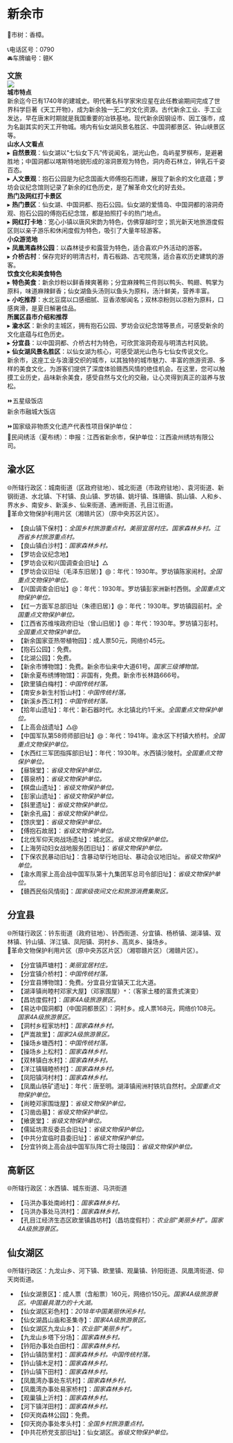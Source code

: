 # 新余市  
🌳市树：香樟。  

📞电话区号：0790  
🚘车牌编号：赣K  

<big>**文旅**</big>  
![](https://boot-img.xuexi.cn/image/1005/process/f44fc5f739f942758b2b2f1d50b8471b.jpg)  
**城市特点**  
新余迄今已有1740年的建城史。明代著名科学家宋应星在此任教谕期间完成了世界科学巨著《天工开物》，成为新余独一无二的文化资源。古代新余工业、手工业发达，早在唐末时期就是我国重要的冶铁基地。现代新余因钢设市、因工强市，成为名副其实的天工开物城。境内有仙女湖风景名胜区、中国洞都景区、钟山峡景区等。  
**山水人文看点**  
▸ **自然景观**：仙女湖以“七仙女下凡”传说闻名，湖光山色，岛屿星罗棋布，是避暑胜地；中国洞都以喀斯特地貌形成的溶洞景观为特色，洞内奇石林立，钟乳石千姿百态。  
▸ **人文景观**：抱石公园是为纪念国画大师傅抱石而建，展现了新余的文化底蕴；罗坊会议纪念馆则记录了新余的红色历史，是了解革命文化的好去处。  
**热门及网红打卡景区**  
▸ **热门景区**：仙女湖、中国洞都、抱石公园。仙女湖的爱情岛、中国洞都的溶洞奇观、抱石公园的傅抱石纪念馆，都是拍照打卡的热门地点。  
▸ **网红打卡地**：宽心小镇以唐风宋韵为特色，仿佛穿越时空；凯光新天地旅游度假区则以亲子游乐和休闲度假为特色，吸引了大量年轻游客。  
**小众游览地**  
▸ **凤凰湾森林公园**：以森林徒步和露营为特色，适合喜欢户外活动的游客。  
▸ **介桥古村**：保存完好的明清古村，青石板路、古宅院落，适合喜欢历史建筑的游客。  
**饮食文化和美食特色**  
▸ **特色美食**：新余炒粉以鲜香辣爽著称；分宜麻辣鸭三件则以鸭头、鸭翅、鸭掌为原料，味道麻辣鲜香；仙女湖鱼头汤则以鱼头为原料，汤汁鲜美，营养丰富。  
▸ **小吃推荐**：水北豆腐以口感细腻、豆香浓郁闻名；双林凉粉则以凉粉为原料，口感爽滑，是夏日解暑佳品。  
**所属区县市介绍和推荐**  
▸ **渝水区**：新余的主城区，拥有抱石公园、罗坊会议纪念馆等景点，可感受新余的文化底蕴与红色历史。  
▸ **分宜县**：以中国洞都、介桥古村为特色，可欣赏溶洞奇观与明清古村风貌。  
▸ **仙女湖风景名胜区**：以仙女湖为核心，可感受湖光山色与七仙女传说文化。  
新余市，这座工业与浪漫交织的城市，以其独特的城市魅力、丰富的旅游资源、多样的美食文化，为游客们提供了深度体验赣西风情的绝佳机会。在这里，您可以触摸工业历史，品味新余美食，感受自然与文化的交融，让心灵得到真正的滋养与放松。  

⏩五星级饭店  
新余市融城大饭店  

⏩国家级非物质文化遗产代表性项目保护单位：  
🔸民间绣活（夏布绣）：申报：江西省新余市，保护单位：江西渝州绣坊有限公司。  

## 渝水区  
🌐所辖行政区：城南街道（区政府驻地）、城北街道（市政府驻地）、袁河街道、新钢街道、水北镇、下村镇、良山镇、罗坊镇、姚圩镇、珠珊镇、鹄山镇、人和乡、界水乡、南安乡、新溪乡、仙来街道、通洲街道、孔目江街道。  
🚩革命文物保护利用片区（湘赣片区）（原中央苏区片区）。  

* 【良山镇下保村】：*全国乡村旅游重点村。美丽宜居村庄。国家森林乡村。江西省乡村旅游重点村。*  
* 【良山镇白沙村】：*国家森林乡村。*  
* 【罗坊会议纪念地】  
* 【罗坊会议和兴国调查会旧址】△  
* 【罗坊会议旧址（毛泽东旧居）】@：年代：1930年。罗坊镇陈家闹村。*全国重点文物保护单位。*  
* 【兴国调查会旧址】@：年代：1930年。罗坊镇彭家洲新村西侧。*全国重点文物保护单位。*  
* 【红一方面军总部旧址（朱德旧居）】@：年代：1930年。罗坊镇园前村。*全国重点文物保护单位。*  
* 【江西省苏维埃政府旧址（曾山旧居）】@：年代：1930年。罗坊镇习彭村。*全国重点文物保护单位。*  
* 【新余国家亚热带植物园】：成人票50元，网络价45元。  
* 【抱石公园】：免费。  
* 【北湖公园】：免费。  
* 【新余市博物馆】：免费。新余市仙来中大道61号。*国家三级博物馆。*  
* 【新余夏布绣博物馆】：非国有，免费。新余市长林路666号。  
* 【欧里镇白梅村】：*中国传统村落。*  
* 【南安乡新生村哲山村】：*中国传统村落。*  
* 【新溪乡西江村】：*中国传统村落。*  
* 【拾年山遗址】：年代：新石器时代。水北镇北约1千米。*全国重点文物保护单位。*  
* 【上高会战遗址】△@  
* 【中国军队第58师师部旧址】@：年代：1941年。渝水区下村镇大桥村。*全国重点文物保护单位。*  
* 【水西红三军团指挥部旧址】：年代：1930年。水西镇沙陂村。*全国重点文物保护单位。*  
* 【昼锦堂】：*省级文物保护单位。*  
* 【蓉泉桥】：*省级文物保护单位。*  
* 【棋盘山遗址】：*省级文物保护单位。*  
* 【彭家山遗址】：*省级文物保护单位。*  
* 【斜里遗址】：*省级文物保护单位。*  
* 【新余孔庙】：*省级文物保护单位。*  
* 【馀庆堂】：*省级文物保护单位。*  
* 【傅抱石故居】：*省级文物保护单位。*  
* 【北伐军仰天岗战场遗址】：城北区。*省级文物保护单位。*  
* 【上海劳动妇女战地服务团旧址】：*省级文物保护单位。*  
* 【下保农民暴动旧址】：含暴动举行地旧址、暴动会议地旧址。*省级文物保护单位。*  
* 【渝水周家上高会战中国军队第十九集团军总司令部旧址】：*省级文物保护单位。*  
* 【赣西民俗风情街】：*国家级夜间文化和旅游消费集聚区。*  

## 分宜县  
🌐所辖行政区：钤东街道（政府驻地）、钤西街道、分宜镇、杨桥镇、湖泽镇、双林镇、钤山镇、洋江镇、凤阳镇、洞村乡、高岚乡、操场乡。  
🚩革命文物保护利用片区（原中央苏区片区）（湘鄂赣片区）（湘赣片区）。  

* 【分宜镇芦塘村】：*美丽宜居村庄。*  
* 【分宜镇介桥村】：*中国传统村落。*  
* 【分宜县博物馆】：免费。分宜县分宜镇天工北大道。  
* 【湖泽镇尚睦村邓家大屋】（邓家围屋）`*`：（客家土楼的富贵式演变）  
* 【昌坊度假村】：*国家4A级旅游景区。*  
* 【易达中国洞都】（中国洞都景区）：洞村乡。成人票168元，网络价108元。*国家4A级旅游景区。*  
* 【洞村乡程家坊村】：*国家森林乡村。*  
* 【严嵩故里】：*国家2A级旅游景区。*  
* 【操场乡塘西村】：*中国传统村落。*  
* 【操场乡上松村】：*国家森林乡村。*  
* 【双林镇白水村】：*国家森林乡村。*  
* 【洋江镇辑睦桥村】：*国家森林乡村。*  
* 【凤阳镇沔村村】：*国家森林乡村。*  
* 【凤凰山铁矿遗址】：年代：唐至明。湖泽镇闹洲村铁坑自然村。*全国重点文物保护单位。*  
* 【尚睦邓家围垅屋】：*省级文物保护单位。*  
* 【习凿齿墓】：*省级文物保护单位。*  
* 【飨褒堂】：*省级文物保护单位。*  
* 【儒延坊肃反委员会旧址】：*省级文物保护单位。*  
* 【中共分宜临时县委旧址】：*省级文物保护单位。*  
* 【分宜钤岗上高会战中国军队阵亡将士陵园】：*省级文物保护单位。*  

## 高新区  
🌐所辖行政区：水西镇、城东街道、马洪街道  
* 【马洪办事处南岭村】：*国家森林乡村。*  
* 【马洪办事处马洪村】：*国家森林乡村。*  
* 【孔目江经济生态区欧里镇昌坊村】（昌坊度假村）：*农业部“美丽乡村”。国家4A级旅游景区。*  

## 仙女湖区  
🌐所辖行政区：九龙山乡、河下镇、欧里镇、观巢镇、钤阳街道、凤凰湾街道、仰天岗街道。  

* 【仙女湖景区】：成人票（含船票）160元，网络价150元。*国家4A级旅游景区。中国最具潜力的十大湖。*  
* 【仙女湖区彩色村】：*2018年中国美丽休闲乡村。*  
* 【仙女湖昌山庙和圣集寺】：*国家4A级旅游景区。*  
* 【仙女湖区九龙山乡】：*农业部“美丽乡村”。*  
* 【九龙山乡塔下分场】：*国家森林乡村。*  
* 【钤阳办事处白田村】：*国家森林乡村。*  
* 【钤山镇防里村】：*国家森林乡村。中国传统村落。*  
* 【钤山镇木足村】：*国家森林乡村。*  
* 【钤山镇下田村】：*国家森林乡村。*  
* 【凤凰湾办事处东坑村】：*国家森林乡村。*  
* 【凤凰湾办事处易家桥村】：*国家森林乡村。*  
* 【观巢镇上沂村】：*国家森林乡村。*  
* 【河下镇洋田村】：*国家森林乡村。*  
* 【仰天岗森林公园】：免费。  
* 【仰天岗办事处孝头村】：*全国乡村旅游重点村。*  
* 【中共花桥党支部旧址】：仙女湖区。*省级文物保护单位。*  
